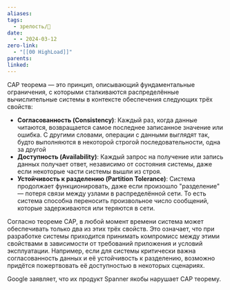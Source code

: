 ```yaml
---
aliases: 
tags:
  - зрелость/🌱
date:
  - - 2024-03-12
zero-link:
  - "[[00 HighLoad]]"
parents: 
linked:
---
```

CAP теорема — это принцип, описывающий фундаментальные ограничения, с которыми сталкиваются распределённые вычислительные системы в контексте обеспечения следующих трёх свойств:
- **Согласованность (Consistency)**: Каждый раз, когда данные читаются, возвращается самое последнее записанное значение или ошибка. С другими словами, операции с данными выглядят так, будто выполняются в некоторой строгой последовательности, одна за другой
- **Доступность (Availability)**: Каждый запрос на получение или запись данных получает ответ, независимо от состояния системы, даже если некоторые части системы вышли из строя.
- **Устойчивость к разделению (Partition Tolerance)**: Система продолжает функционировать, даже если произошло "разделение" — потеря связи между узлами в распределённой сети. То есть система способна переносить произвольное число сообщений, которые задерживаются или теряются в сети.

Согласно теореме CAP, в любой момент времени система может обеспечивать только два из этих трёх свойств. Это означает, что при разработке системы приходится принимать компромисс между этими свойствами в зависимости от требований приложения и условий эксплуатации. Например, если для системы критически важна согласованность данных и её устойчивость к разделению, возможно придётся пожертвовать её доступностью в некоторых сценариях.

Google заявляет, что их продукт Spanner якобы нарушает CAP теорему.